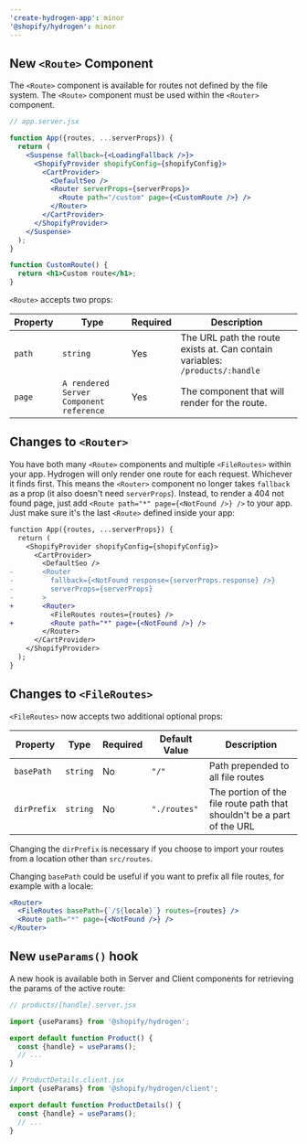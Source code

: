 ```yaml
---
'create-hydrogen-app': minor
'@shopify/hydrogen': minor
---
```


## New `<Route>` Component

The `<Route>` component is available for routes not defined by the file system. The `<Route>` component must be used within the `<Router>` component.

```jsx
// app.server.jsx

function App({routes, ...serverProps}) {
  return (
    <Suspense fallback={<LoadingFallback />}>
      <ShopifyProvider shopifyConfig={shopifyConfig}>
        <CartProvider>
          <DefaultSeo />
          <Router serverProps={serverProps}>
            <Route path="/custom" page={<CustomRoute />} />
          </Router>
        </CartProvider>
      </ShopifyProvider>
    </Suspense>
  );
}

function CustomRoute() {
  return <h1>Custom route</h1>;
}
```

`<Route>` accepts two props:

| Property | Type                                    | Required | Description                                                                  |
| -------- | --------------------------------------- | -------- | ---------------------------------------------------------------------------- |
| `path`   | `string`                                | Yes      | The URL path the route exists at. Can contain variables: `/products/:handle` |
| `page`   | `A rendered Server Component reference` | Yes      | The component that will render for the route.                                |

## Changes to `<Router>`

You have both many `<Route>` components and multiple `<FileRoutes>` within your app. Hydrogen will only render one route for each request. Whichever it finds first. This means the `<Router>` component no longer takes `fallback` as a prop (it also doesn't need `serverProps`). Instead, to render a 404 not found page, just add `<Route path="*" page={<NotFound />} />` to your app. Just make sure it's the last `<Route>` defined inside your app:

```diff
function App({routes, ...serverProps}) {
  return (
    <ShopifyProvider shopifyConfig={shopifyConfig}>
      <CartProvider>
        <DefaultSeo />
-       <Router
-         fallback={<NotFound response={serverProps.response} />}
-         serverProps={serverProps}
-       >
+       <Router>
          <FileRoutes routes={routes} />
+         <Route path="*" page={<NotFound />} />
        </Router>
      </CartProvider>
    </ShopifyProvider>
  );
}
```

## Changes to `<FileRoutes>`

`<FileRoutes>` now accepts two additional optional props:

| Property    | Type     | Required | Default Value | Description                                                            |
| ----------- | -------- | -------- | ------------- | ---------------------------------------------------------------------- |
| `basePath`  | `string` | No       | `"/"`         | Path prepended to all file routes                                      |
| `dirPrefix` | `string` | No       | `"./routes"`  | The portion of the file route path that shouldn't be a part of the URL |

Changing the `dirPrefix` is necessary if you choose to import your routes from a location other than `src/routes`.

Changing `basePath` could be useful if you want to prefix all file routes, for example with a locale:

```jsx
<Router>
  <FileRoutes basePath={`/${locale}`} routes={routes} />
  <Route path="*" page={<NotFound />} />
</Router>
```

## New `useParams()` hook

A new hook is available both in Server and Client components for retrieving the params of the active route:

```jsx
// products/[handle].server.jsx

import {useParams} from '@shopify/hydrogen';

export default function Product() {
  const {handle} = useParams();
  // ...
}
```

```jsx
// ProductDetails.client.jsx
import {useParams} from '@shopify/hydrogen/client';

export default function ProductDetails() {
  const {handle} = useParams();
  // ...
}
```
